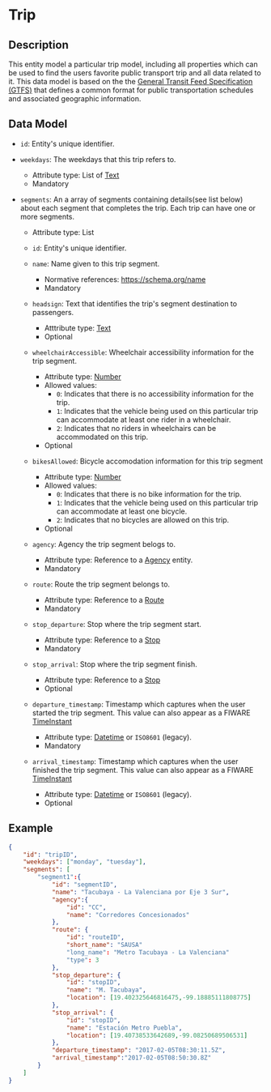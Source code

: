 # Trip

## Description

This entity model a particular trip model, including all properties which can be used to find the users favorite public transport trip and all data related to it. This data model is based on the the [General Transit Feed Specification (GTFS)](https://developers.google.com/transit/gtfs/) that defines a common format for public transportation schedules and associated geographic information.

## Data Model

- ```id```: Entity's unique identifier.

- ```weekdays```: The weekdays that this trip refers to. 
	- Attribute type: List of [Text](https://schema.org/Text)
	- Mandatory

- ```segments```: An a array of segments containing details(see list below) about each segment that completes the trip. Each trip can have one or more segments.
	- Attribute type: List 

    - ```id```: Entity's unique identifier.

    - ```name```: Name given to this trip segment.
        - Normative references: https://schema.org/name
        - Mandatory

    - ```headsign```: Text that identifies the trip's segment destination to passengers.
        - Atttribute type: [Text](https://schema.org/Text)
        - Optional

    - ```wheelchairAccessible```: Wheelchair accessibility information for the trip segment.
        - Attribute type: [Number](https://github.com/schema.org/Number)
        - Allowed values: 
            - ```0```: Indicates that there is no accessibility information for the trip.
            - ```1```: Indicates that the vehicle being used on this particular trip can accommodate at least one rider in a wheelchair.
            - ```2```: Indicates that no riders in wheelchairs can be accommodated on this trip.
        - Optional

    - ```bikesAllowed```: Bicycle accomodation information for this trip segment
        - Attribute type: [Number](https://github.com/schema.org/Number)
        - Allowed values:
            - ```0```: Indicates that there is no bike information for the trip.
            - ```1```: Indicates that the vehicle being used on this particular trip can accommodate at least one bicycle.
            - ```2```: Indicates that no bicycles are allowed on this trip.
        - Optional

    - ```agency```: Agency the trip segment belogs to.
        - Attribute type: Reference to a [Agency](https://github.com/ftcardoso/dataModels/blob/public_transportation_2/Transportation/PublicTransportTrip/Agency/doc/spec.md) entity.
        - Mandatory

    - ```route```: Route the trip segment belongs to.
        - Attribute type: Reference to a [Route](https://github.com/ftcardoso/dataModels/blob/public_transportation_2/Transportation/PublicTransportTrip/Route/doc/spec.md)
        - Mandatory

    - ```stop_departure```: Stop where the trip segment start.
        - Attribute type: Reference to a [Stop](https://github.com/ftcardoso/dataModels/blob/public_transportation_2/Transportation/PublicTransportTrip/Stop/doc/spec.md)
        - Mandatory

    - ```stop_arrival```: Stop where the trip segment finish.
        - Attribute type: Reference to a [Stop](https://github.com/ftcardoso/dataModels/blob/public_transportation_2/Transportation/PublicTransportTrip/Stop/doc/spec.md)
        - Optional

    - ```departure_timestamp```: Timestamp which captures when the user started the trip segment. This value can also appear as a FIWARE [TimeInstant](https://github.com/telefonicaid/iotagent-node-lib/blob/develop/README.md#TimeInstant)
        - Attribute type: [Datetime](http://schema.org/DateTime) or ```ISO8601``` (legacy).
        - Mandatory

    - ```arrival_timestamp```:	Timestamp which captures when the user finished the trip segment. This value can also appear as a FIWARE [TimeInstant](https://github.com/telefonicaid/iotagent-node-lib/blob/develop/README.md#TimeInstant)
        - Attribute type: [Datetime](http://schema.org/DateTime) or ```ISO8601``` (legacy).
        - Optional

## Example
```json
{
	"id": "tripID",
    "weekdays": ["monday", "tuesday"],
    "segments": [
    	"segment1":{
        	"id": "segmentID",
            "name": "Tacubaya - La Valenciana por Eje 3 Sur",
            "agency":{
            	"id": "CC",
                "name": "Corredores Concesionados"
            },
            "route": {
            	"id": "routeID",
                "short_name": "SAUSA"
                "long_name": "Metro Tacubaya - La Valenciana"
                "type": 3
            },
            "stop_departure": {
            	"id": "stopID",
                "name": "M. Tacubaya",
                "location": [19.402325646816475,-99.18885111808775]
            },
            "stop_arrival": {
            	"id": "stopID",
                "name": "Estación Metro Puebla",
                "location": [19.40738533642689,-99.08250689506531]
            },
            "departure_timestamp": "2017-02-05T08:30:11.5Z",
            "arrival_timestamp":"2017-02-05T08:50:30.8Z"
        }
    ]
}
```
